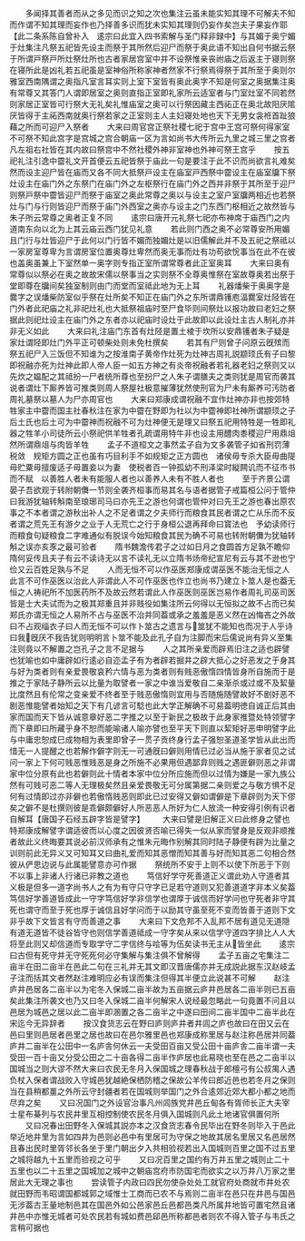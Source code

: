 <!-- { "loadSidebar": true } -->
　　多闻择其善者而从之多见而识之知之次也集注云虽未能实知其理不可解夫不知而作谓不知其理而妄作也乃择善多识而犹未实知其理则仍妄作矣岂夫子果妄作耶【此二条系陈自曾补入　逺宗曰此宜入四书索解与圣门释非録中】与其媚于奥宁媚于灶集注凡祭五祀皆先设主而祭于其所然后迎尸而祭于奥此语不知出自何书据云祭于所谓戸祭戸所灶祭灶所也古者家居宫室中并不设祭惟亲丧祔庙之后返主于寝则祭在寝所此是凶礼若五祀虽是室神俗所称家神者然家不行祭焉得祭于其所至于奥则尔雅室西南隅谓之奥指凡室言耳实则上室下室皆有奥此奥字不知是何室之奥据集注奥有常尊又其答门人谓即居室之奥则直指正室即礼家所云适室者与门室灶室不同若然则家居正室皆可行祭大无礼矣礼惟庙室之奥可以行祭因藏主西祏正在奥北故阳厌隂厌皆得于主祏西南就奥行祭若家之正室则主人主妇寝处地也天下无男女衾袵首趾狼藉之所而可迎尸入祭者
　　大来曰周官宫正祭社稷七祀于宫中王宫可祭何得家室不可祭不知此宫字是宫城之宫合朝庙一区为言如尚书大传所云九里之城三里之宫者凡左祖右社皆在其内故曰祭宫中不然社稷外神非室神也外神可祭王宫乎
　　按五祀礼注引逸中霤礼文开首便云五祀皆祭于庙此一句是要注于此不识而尚欲言礼难矣然而设主迎尸皆在庙而又各不同大抵祭戸设主在庙室戸西祭中霤设主在庙室牖下祭灶设主在庙门外之东祭门在庙门外之左枢祭行在庙门外之西并非祭于其所至于迎尸则祭戸祭中霤皆迎尸而祭于庙室之奥此常尊之奥以与设主之室户室牖两相近也若祭灶与门与行则皆迎尸而祭于庙门外西室之奥亦与设主之门东西门枢相近之故然皆与朱子所云常尊之奥者正复不同
　　逺宗曰唐开元礼祭七祀亦布神席于庙西门之内道南东向以北为上其云庙云西门犹见礼意
　　若此则门西之奥不必常尊安所用媚且门行与灶皆迎尸于此何以门行皆不媚而独媚灶是以旧儒解此并不及五祀之祭祗以一家房室尊卑为言谓房室位置奥尊灶卑然而奥无事而灶有功苟欲恱事当在此不在彼也盖奥虽兼上下室然单一奥字则专指正室所谓常尊者此正室奥耳
　　大来曰奥有常尊似以祭必在奥之故故宋儒以祭事当之实则祭不全尊奥惟祭在室故尊奥若出祭于堂即尊在牖间矣独室制则由门而堂而室祗此地为无上耳
　　礼器燔柴于奥奥字是爨字之误燔柴防室似乎祭在灶所矣不知正在庙门外之东所谓鼎镬庖湢爨室灶陉皆在门外者此祀庙之礼非祀灶礼也大抵祭祖庙时至尸食毕则间祭灶以报功故曰老妇之祭据此则祀灶设主在庙门外之东者亦以祀庙时设灶于此故即以此设灶主古人制礼亦并非无义如此
　　大来曰礼注庙门东首有灶陉是置土棱于坎所以安鼎镬者朱子疑是家灶谓陉即灶门外平正可顿柴处则未免杜撰矣
　　若其有尸则曾子问原云旣殡而祭五祀尸入三饭但不知谁为之按淮南子黄帝作灶死为灶神古周礼説颛顼氏有子曰黎即祝融亦死为灶神此即人帝人臣一如五方神之有炎帝祝融者若礼器老妇之祭则又以先炊之媪配之其祗扮一尸者统所尊也至扮尸之人朱子谓膳夫之类则犹是周官而袭其说者谓灶下厮养皆可推类则周人祭屋社极意摧薄犹然使刑官为尸未有厮养可汚防者周礼墓祭以墓人为尸亦周官也
　　大来曰郑康成谓祝融不宜作灶神亦非也按郊特牲家主中霤而国主社春秋注在家为中霤在野即为社以为中霤神即社神所谓颛顼之子后土氏也后土可为中霤神而祝融不可为灶神便无是理又曰祭五祀用特牲是一牲即礼器之牲羊小司徒所云小祭祀供羊牲者孔疏谓用特牛非也设主用醴肉黍稷迎尸用鼎俎然所谓鼎俎与肉皆羊牲
　　孟子不道桓文之事然孟子自为文多袭管子如省刑罚薄税敛　规矩方圆之正也虽有巧目利手不如规矩之正方圆也　诸侯毋专杀大臣毋曲隄毋贮粟毋擅废适子毋置妾以为妻　使税者百一钟孤幼不刑泽梁时縦闗讥而不征市书而不赋　以善胜人者未有能服人者也以善养人未有不胜人者也
　　至于齐景公谓晏子吾欲观于转附朝儛一节则全袭齐桓事而易其名与语者据管子戒篇桓公问于管仲曰我游犹轴转斛南至琅琊司马曰亦先王之游也何谓也管仲对曰先王之游也春出原农事之不本者谓之游秋出补人之不足者谓之夕夫师行而粮食其民者谓之亡从乐而不反者谓之荒先王有游夕之业于人无荒亡之行于身桓公退再拜命曰寳法也　予幼读师行而粮食句疑粮食二字难通似有脱误今始知粮食其民为确不可易也转附朝儛为犹轴转斛之误亦亥豕之最可验者
　　隋书魏澹传君子之过如日月之食圆首方足孰不瞻仰隋何妥传且夫子有云不读诗无以言不读礼无以立隋书炀帝纪宣尼有云与其不逊也宁俭又云百姓足孰与不足
　　人而无恒不可以作巫医郑康成谓巫医不能治无恒之人此言不可作巫医以治此人非谓此人不可作巫医也作立也尚书乃建立卜筮人是也葢无恒之人祷祀所不加医药所不及故云然若谓此人作巫医则巫医岂易作者周礼司巫司医皆是士大夫试而为之极其郑重且并非贱役如集注所云何得以无恒拟之故不占而已矣郑氏亦谓无恒之人易所不占与巫医不治并同葢或承之羞羞是恶义然在凶悔吝之外故曰不占观缁衣子曰人而无恒不可以作卜筮古之遗言与筮犹不能知也而况于人乎诗曰我旣厌不我告犹则明明言卜筮不能及此孔子自为注脚而宋后儒说尚有异义至集注则竟以不解置之岂孔子之言不足据与
　　人之其所亲爱而辟焉旧注之适也辟譬也犹喻也如中庸辟如行逺必自迩孟子有为者辟若掘井之辟大抵心之好恶发之于身其与好为类者则有亲爱畏敬哀矜六情与恶为类者则有贱恶傲惰四情皆身所自施而于是推之于家陆子静所云以比量为取譬者一家之中谁当爱敬自二亲渐杀或过或不及絜量比度然且有伦常之变亲爱不终者至于贱恶傲惰则宜用与否随施随譬故好不剧好恶不剧恶惟能譬者始知之天下有几谚言可騐也此大学正解确不可易葢明徳自诚正后其由家而国而天下皆从诚意章好恶二字推之以至于新民之极故于此身家推暨处特领譬字而下章即曰所藏乎身不恕而能喻诸人喻亦譬也至平天下则直以絜矩好恶申明譬字此与中庸忠恕成巳成物相为表里即曾子一贯子贡终身行孟子强恕圣道圣学皆从此出而惜无一人提醒之也若解作僻字则无一可通旣曰僻则用情已过必当从施于家者见之试问一家上下何可贱恶惟贱恶是身之所施不必果用但遇鄙弇则贱之遇匪僻则恶之非谓家中位分原有此也若僻则此十情者本家中位分所应施而但以过情为嫌是一家九族公然有可贱可恶二等人无理极矣然且亲爱畏敬无可分属第据二亲则爱之与敬方惧不足何有过情即过亦非僻也若傲惰贱恶则即此已过安得又僻如谓僻是下章辟则为天下僇矣之僻不是杜撰则彼是乖僻颇僻好人所恶恶人所好为仁人放流一种安得引例有识者自解耳【唐国子石经五辟字皆是譬字】
　　大来曰譬是旧解正义曰此修身之譬也特郑康成解譬字谓适彼而以心度之因彼贤否喻已得失一似从家而譬身是反观非顺推者故此义终晦要其说必前汉师承有之惟朱元晦作别解其同时陆子静便有辟为比量之训则前此无异义又可知耳又曰曲礼爱而知其恶憎而知其善与好而知其恶二句相合然彼从俨思边说与此属能譬意亦可作据
　　祭统所不安于上则不以使下所恶于下则不以事上非诸人行诸已非教之道也
　　笃信好学守死善道正义谓此劝人守道者其义极是但多一道字尚书人之有为有守只守字已足若守道则又犯善道道字非本义矣葢笃信好学善道皆成此一守字笃信好学非信学也谓厚于诚信而好学问也守死者非守其死也谓守而至于死也厚于诚信且好学问而于以励其守虽至死不变而皆善于道则下文非乎故下文皆言有守而善道之事
　　大来曰下文危邦不入乱邦不居有道见无道隠有道无道皆不徒谷皆守也则信学善道祗成一守字矣从来以信学守道四字排比人人大将至此则又却信道而专取学守二字信终与哙等为伍矣读书无主从皆坐此
　　逺宗曰古但有死守并无守死死何必守集解与集注俱不曾解得
　　孟子五亩之宅集注二亩半在田二亩半在邑此二句在三礼并无其文即汉晋唐儒亦并无成説此据东汉赵岐孟子注而括其文者然赵注难明应必有误而集注但得其半便立此说甚不可解
　　赵注庐井邑居各二亩半以为宅冬入保城二亩半故为五亩据云庐井邑居各二亩半则已五亩矣此集注所袭文也乃又曰冬入保城二亩半何解宋人说经最忽略此一句竟置不问且以邑居为城邑之居以此二亩半即溷置之各二亩半之中遂曰田间二亩半国中二亩半此在宋迄今无异辞者
　　按汉食货志云在野曰庐则庐井者井闾之庐也故曰在田又云在邑曰里则邑居者邑里之居也故曰在邑尔雅里邑也郑康成称里居与赵注称邑居并同葢庐井二亩半在公田中一名庐舎何休云一夫受田百亩又受公田十亩庐舎二亩半谓一夫受田一百十亩又分受公田之二十亩各得二亩半作庐居也此易晓也至在邑之二亩半以国城当之则大谬不然大来曰农民无冬月入保国城之理春秋战于郎檀弓有公叔禺人遇负杖入保者谓战败入守城邑犹越絶保栖防稽之保故公羊传曰郎近邑也若冬月之保则当在县稍都畺之外所云守封疆者若在国城则举国门之外合逺郊近郊大都小都之地而尽弃之矣
　　又曰况国门之外设官治事凡州闾族党井邑丘甸各有胥师长正大夫宰士星布棊列与农民井里互相控制使农民冬月俱入国城则凡此土地诸官俱置何所
　　又曰况春出田野冬入保城其説亦本之汉食货志春令民毕出在野冬则毕入于邑此举近地井里为言如四井为邑则必邑中有里居可为守保之地故其居名里居又名邑居然且春出民时里胥邻长各坐于里门朝出夕入共相验视若出入国城则百里之国不过五里之城将越九十五里而验视之可乎
　　又曰况百里之国约有万井五里之城则止二十五里也以二十五里之国城加之城中之朝庙宫府市防国宅而欲实之以万井八万家之里居此大无理之事也
　　尝读管子内政曰四民勿使杂处处工就官府处商就市井处农就田野而韦昭谓国都城郭之域惟士工商而已农不与焉则二亩半在邑只在井邑与国邑无涉葢古王量地制邑其在国邑外如公邑家邑丘邑都邑类凡所属井地皆可置宅然且诸井邑中亦惟无城者可处农民若有城如费邑郈邑所称都邑者则农不得入管子与韦氏之言稍可据也
